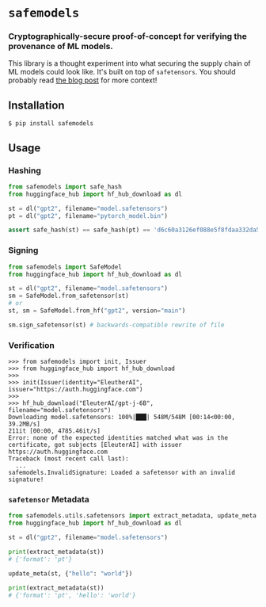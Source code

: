 # `safemodels`
### Cryptographically-secure proof-of-concept for verifying the provenance of ML models.

This library is a thought experiment into what securing the supply chain of ML models could look like. It's built on top of `safetensors`. You should probably read [the blog post](https://musings.yasyf.com/on-llm-supply-chain-attacks/) for more context!

## Installation

```shell
$ pip install safemodels
```

## Usage

### Hashing

```python
from safemodels import safe_hash
from huggingface_hub import hf_hub_download as dl

st = dl("gpt2", filename="model.safetensors")
pt = dl("gpt2", filename="pytorch_model.bin")

assert safe_hash(st) == safe_hash(pt) == 'd6c60a3126ef088e5f8fdaa332da56d552da966a'
```

### Signing

```python
from safemodels import SafeModel
from huggingface_hub import hf_hub_download as dl

st = dl("gpt2", filename="model.safetensors")
sm = SafeModel.from_safetensor(st)
# or
st, sm = SafeModel.from_hf("gpt2", version="main")

sm.sign_safetensor(st) # backwards-compatible rewrite of file
```

### Verification

```pycon
>>> from safemodels import init, Issuer
>>> from huggingface_hub import hf_hub_download
>>>
>>> init(Issuer(identity="EleutherAI", issuer="https://auth.huggingface.com")
>>>
>>> hf_hub_download("EleuterAI/gpt-j-6B", filename="model.safetensors")
Downloading model.safetensors: 100%|███| 548M/548M [00:14<00:00, 39.2MB/s]
211it [00:00, 4785.46it/s]
Error: none of the expected identities matched what was in the certificate, got subjects [EleuterAI] with issuer https://auth.huggingface.com
Traceback (most recent call last):
  ...
safemodels.InvalidSignature: Loaded a safetensor with an invalid signature!
```

### `safetensor` Metadata

```python
from safemodels.utils.safetensors import extract_metadata, update_meta
from huggingface_hub import hf_hub_download as dl

st = dl("gpt2", filename="model.safetensors")

print(extract_metadata(st))
# {'format': 'pt'}

update_meta(st, {"hello": "world"})

print(extract_metadata(st))
# {'format': 'pt', 'hello': 'world'}
```
